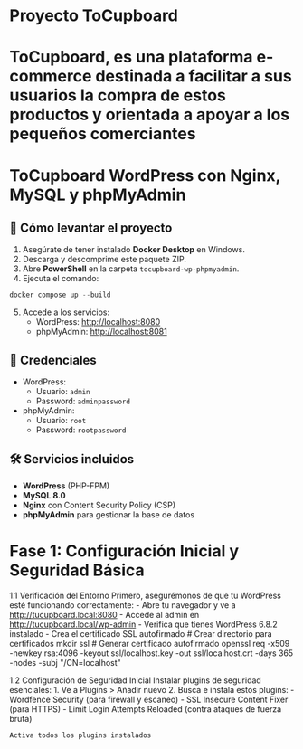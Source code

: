 # Proyecto ToCupboard
# ToCupboard, es una plataforma e-commerce destinada a facilitar a sus usuarios la compra de estos productos y orientada a apoyar a los pequeños comerciantes
# ToCupboard WordPress con Nginx, MySQL y phpMyAdmin

## 🚀 Cómo levantar el proyecto

1. Asegúrate de tener instalado **Docker Desktop** en Windows.
2. Descarga y descomprime este paquete ZIP.
3. Abre **PowerShell** en la carpeta `tocupboard-wp-phpmyadmin`.
4. Ejecuta el comando:

```powershell
docker compose up --build
```

5. Accede a los servicios:
   - WordPress: [http://localhost:8080](http://localhost:8080)
   - phpMyAdmin: [http://localhost:8081](http://localhost:8081)

## 🔑 Credenciales

- WordPress:
  - Usuario: `admin`
  - Password: `adminpassword`
- phpMyAdmin:
  - Usuario: `root`
  - Password: `rootpassword`

## 🛠 Servicios incluidos

- **WordPress** (PHP-FPM)
- **MySQL 8.0**
- **Nginx** con Content Security Policy (CSP)
- **phpMyAdmin** para gestionar la base de datos

# Fase 1: Configuración Inicial y Seguridad Básica
  1.1 Verificación del Entorno
    Primero, asegurémonos de que tu WordPress esté funcionando correctamente:
      - Abre tu navegador y ve a http://tucupboard.local:8080
      - Accede al admin en http://tucupboard.local/wp-admin
      - Verifica que tienes WordPress 6.8.2 instalado
      - Crea el certificado SSL autofirmado
        # Crear directorio para certificados
        mkdir ssl
        # Generar certificado autofirmado
        openssl req -x509 -newkey rsa:4096 -keyout ssl/localhost.key -out ssl/localhost.crt -days 365 -nodes -subj "/CN=localhost"

  1.2 Configuración de Seguridad Inicial
    Instalar plugins de seguridad esenciales:
      1. Ve a Plugins > Añadir nuevo
      2. Busca e instala estos plugins:
        - Wordfence Security (para firewall y escaneo)
        - SSL Insecure Content Fixer (para HTTPS)
        - Limit Login Attempts Reloaded (contra ataques de fuerza bruta)

    Activa todos los plugins instalados

    